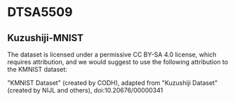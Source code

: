 # DTSA5509
## Kuzushiji-MNIST

The dataset is licensed under a permissive CC BY-SA 4.0 license, which requires attribution, and we would suggest to use the following attribution to the KMNIST dataset:

"KMNIST Dataset" (created by CODH), adapted from "Kuzushiji Dataset" (created by NIJL and others), doi:10.20676/00000341
